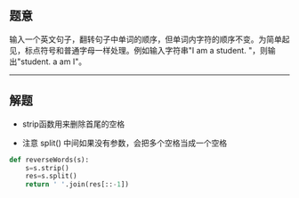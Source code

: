 ## 题意

输入一个英文句子，翻转句子中单词的顺序，但单词内字符的顺序不变。为简单起见，标点符号和普通字母一样处理。例如输入字符串"I am a student. "，则输出"student. a am I"。


---
## 解题

 - strip函数用来删除首尾的空格

 - 注意 split() 中间如果没有参数，会把多个空格当成一个空格

```python
def reverseWords(s):
	s=s.strip()
	res=s.split()
	return ' '.join(res[::-1])
```